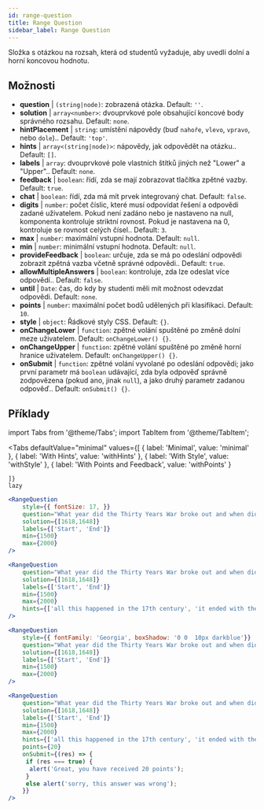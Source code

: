 ```yaml
---
id: range-question
title: Range Question
sidebar_label: Range Question
---
```


Složka s otázkou na rozsah, která od studentů vyžaduje, aby uvedli dolní a horní koncovou hodnotu.

## Možnosti

* __question__ | `(string|node)`: zobrazená otázka. Default: `''`.
* __solution__ | `array<number>`: dvouprvkové pole obsahující koncové body správného rozsahu. Default: `none`.
* __hintPlacement__ | `string`: umístění nápovědy (buď `nahoře`, `vlevo`, `vpravo`, nebo `dole`).. Default: `'top'`.
* __hints__ | `array<(string|node)>`: nápovědy, jak odpovědět na otázku.. Default: `[]`.
* __labels__ | `array`: dvouprvkové pole vlastních štítků jiných než "Lower" a "Upper".. Default: `none`.
* __feedback__ | `boolean`: řídí, zda se mají zobrazovat tlačítka zpětné vazby. Default: `true`.
* __chat__ | `boolean`: řídí, zda má mít prvek integrovaný chat. Default: `false`.
* __digits__ | `number`: počet číslic, které musí odpovídat řešení a odpovědi zadané uživatelem. Pokud není zadáno nebo je nastaveno na null, komponenta kontroluje striktní rovnost. Pokud je nastavena na 0, kontroluje se rovnost celých čísel.. Default: `3`.
* __max__ | `number`: maximální vstupní hodnota. Default: `null`.
* __min__ | `number`: minimální vstupní hodnota. Default: `null`.
* __provideFeedback__ | `boolean`: určuje, zda se má po odeslání odpovědi zobrazit zpětná vazba včetně správné odpovědi.. Default: `true`.
* __allowMultipleAnswers__ | `boolean`: kontroluje, zda lze odeslat více odpovědí.. Default: `false`.
* __until__ | `Date`: čas, do kdy by studenti měli mít možnost odevzdat odpovědi. Default: `none`.
* __points__ | `number`: maximální počet bodů udělených při klasifikaci. Default: `10`.
* __style__ | `object`: Řádkové styly CSS. Default: `{}`.
* __onChangeLower__ | `function`: zpětné volání spuštěné po změně dolní meze uživatelem. Default: `onChangeLower() {}`.
* __onChangeUpper__ | `function`: zpětné volání spuštěné po změně horní hranice uživatelem. Default: `onChangeUpper() {}`.
* __onSubmit__ | `function`: zpětné volání vyvolané po odeslání odpovědi; jako první parametr má `boolean` udávající, zda byla odpověď správně zodpovězena (pokud ano, jinak `null`), a jako druhý parametr zadanou odpověď.. Default: `onSubmit() {}`.


## Příklady

import Tabs from '@theme/Tabs';
import TabItem from '@theme/TabItem';

<Tabs
    defaultValue="minimal"
    values={[
        { label: 'Minimal', value: 'minimal' },
        { label: 'With Hints', value: 'withHints' },
        { label: 'With Style', value: 'withStyle' },
        { label: 'With Points and Feedback', value: 'withPoints' }
        
    ]}
    lazy
>

<TabItem value="minimal">

```jsx live
<RangeQuestion
    style={{ fontSize: 17, }}
    question="What year did the Thirty Years War broke out and when did it?"
    solution={[1618,1648]}
    labels={['Start', 'End']}
    min={1500}
    max={2000}
/>
```

</TabItem>

<TabItem value="withHints">

```jsx live
<RangeQuestion
    question="What year did the Thirty Years War broke out and when did it?"
    solution={[1618,1648]}
    labels={['Start', 'End']}
    min={1500}
    max={2000}
    hints={['all this happened in the 17th century', 'it ended with the Peace of Westphalia in 1648']}
/>
```

</TabItem>

<TabItem value="withStyle">

```jsx live
<RangeQuestion
    style={{ fontFamily: 'Georgia', boxShadow: '0 0  10px darkblue'}}
    question="What year did the Thirty Years War broke out and when did it?"
    solution={[1618,1648]}
    labels={['Start', 'End']}
    min={1500}
    max={2000}
/>
```

</TabItem>

<TabItem value="withPoints">

```jsx live
<RangeQuestion
    question="What year did the Thirty Years War broke out and when did it?"
    solution={[1618,1648]}
    labels={['Start', 'End']}
    min={1500}
    max={2000}
    hints={['all this happened in the 17th century', 'it ended with the Peace of Westphalia in 1648']}
    points={20}
    onSubmit={(res) => {
     if (res === true) {
      alert('Great, you have received 20 points');
     }
     else alert('sorry, this answer was wrong');
    }}
/>
```

</TabItem>

</Tabs>
